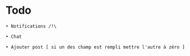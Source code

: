 # Todo

	• Notifications /!\

	• Chat

	• Ajouter post [ si un des champ est rempli mettre l'autre à zéro ]